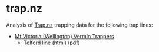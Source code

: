 # trap.nz
Analysis of [Trap.nz](https://trap.nz/) trapping data for the following trap lines:

 * [Mt Victoria (Wellington) Vermin Trappers](https://trap.nz/node/169960)
   * [Telford line (html)](Telford/trapLineReport.html) [(pdf)](Telford/trapLineReport.pdf)